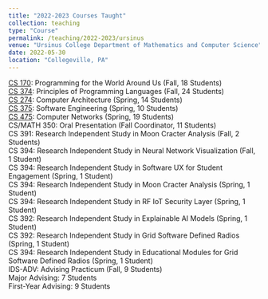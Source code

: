 ```yaml
---
title: "2022-2023 Courses Taught"
collection: teaching
type: "Course"
permalink: /teaching/2022-2023/ursinus
venue: "Ursinus College Department of Mathematics and Computer Science"
date: 2022-05-30
location: "Collegeville, PA"
---
```


[CS 170](/Ursinus-CS170-Fall2022): Programming for the World Around Us (Fall, 18 Students)  
[CS 374](/Ursinus-CS374-Fall2022): Principles of Programming Languages (Fall, 24 Students)  
[CS 274](/Ursinus-CS274-Spring2023): Computer Architecture (Spring, 14 Students)  
[CS 375](/Ursinus-CS375-Spring2023): Software Engineering (Spring, 10 Students)  
[CS 475](/Ursinus-CS475-Spring2023): Computer Networks (Spring, 19 Students)  
CS/MATH 350: Oral Presentation (Fall Coordinator, 11 Students)  
CS 391: Research Independent Study in Moon Cracter Analysis (Fall, 2 Students)  
CS 394: Research Independent Study in Neural Network Visualization (Fall, 1 Student)  
CS 394: Research Independent Study in Software UX for Student Engagement (Spring, 1 Student)  
CS 394: Research Independent Study in Moon Cracter Analysis (Spring, 1 Student)  
CS 394: Research Independent Study in RF IoT Security Layer (Spring, 1 Student)  
CS 392: Research Independent Study in Explainable AI Models (Spring, 1 Student)  
CS 392: Research Independent Study in Grid Software Defined Radios (Spring, 1 Student)  
CS 394: Research Independent Study in Educational Modules for Grid Software Defined Radios (Spring, 1 Student)  
IDS-ADV: Advising Practicum (Fall, 9 Students)   
Major Advising: 7 Students  
First-Year Advising: 9 Students  
